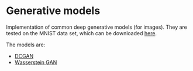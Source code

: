 # Generative models

Implementation of common deep generative models (for images). They are tested on the MNIST data set, which can be downloaded [here](https://www.kaggle.com/oddrationale/mnist-in-csv/).

The models are:

- [DCGAN](https://arxiv.org/abs/1511.06434) 
- [Wasserstein GAN](https://arxiv.org/abs/1701.07875)